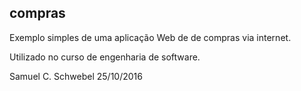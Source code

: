 ## compras ##

 Exemplo simples de uma aplicação Web de de compras via internet.

 Utilizado no curso de engenharia de software.

 Samuel C. Schwebel
 25/10/2016
